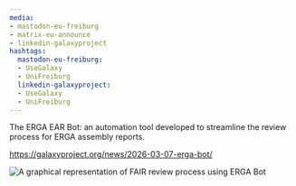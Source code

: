 ```yaml
---
media:
- mastodon-eu-freiburg
- matrix-eu-announce
- linkedin-galaxyproject
hashtags:
  mastodon-eu-freiburg:
  - UseGalaxy
  - UniFreiburg
  linkedin-galaxyproject:
  - UseGalaxy
  - UniFreiburg
---
```

The ERGA EAR Bot:  an automation tool developed to streamline the review process for ERGA assembly reports.

https://galaxyproject.org/news/2026-03-07-erga-bot/

![A graphical representation of FAIR review process using ERGA Bot](https://galaxyproject.org/news/2026-03-07-erga-bot/ERGA_bot.png)
